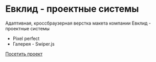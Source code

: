 # Евклид - проектные системы
Адаптивная, кроссбраузерная верстка макета компании Евклид - проектные системы
- Pixel perfect
- Галерея - Swiper.js

[Посетить проект](https://andrew-web.ru/cld)
